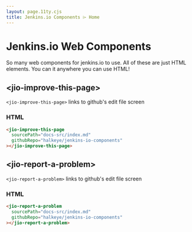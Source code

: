 ```yaml
---
layout: page.11ty.cjs
title: Jenkins.io Components ⌲ Home
---
```


# Jenkins.io Web Components


So many web components for jenkins.io to use. All of these are just HTML elements.
You can it anywhere you can use HTML!

## &lt;jio-improve-this-page>

`<jio-improve-this-page>` links to github's edit file screen

### HTML

<section class="columns">
  <div>

```html
<jio-improve-this-page
  sourcePath="docs-src/index.md"
  githubRepo="halkeye/jenkins-io-components"
></jio-improve-this-page>
```

  </div>
  <div>

<jio-improve-this-page sourcePath="docs-src/index.md" githubRepo="halkeye/jenkins-io-components"></jio-improve-this-page>

  </div>
</section>

## &lt;jio-report-a-problem>

`<jio-report-a-problem>` links to github's edit file screen

### HTML

<section class="columns">
  <div>

```html
<jio-report-a-problem
  sourcePath="docs-src/index.md"
  githubRepo="halkeye/jenkins-io-components"
></jio-report-a-problem>
```

  </div>
  <div>

<jio-report-a-problem sourcePath="docs-src/index.md" githubRepo="halkeye/jenkins-io-components"></jio-report-a-problem>

  </div>
</section>

